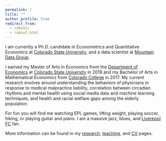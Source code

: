 ```yaml
---
permalink: /
title: ""
author_profile: true
redirect_from:
  - /about/
  - /about.html
---
```

I am currently a Ph.D. candidate in Econometrics and Quantitative Economics at [Colorado State University](https://www.colostate.edu/), and a data scientist at [Mountain Data Group](https://www.mountaindatagroup.com/).

I earned my Master of Arts in Economics from the [Department of Economics](http://economics.colostate.edu/) at [Colorado State University](https://www.colostate.edu/) in 2019 and my Bachelor of Arts in Mathematical Economics from [Colorado College](https://www.coloradocollege.edu/) in 2017. My current research evolves around understanding the behaviors of physicians in response to medical malpractice liability, correlation between circadian rhythms and mental health using social media data and machine learning techniques, and health and racial welfare gaps among the elderly population.

For fun you will find me watching EPL games, lifting weight, playing soccer, hiking, or playing guitar and piano. I am a massive jazz, blues, and [Liverpool FC](https://www.liverpoolfc.com/) fan.

More information can be found in my [research](https://schinlfc.github.io/research), [teaching](https://schinlfc.github.io/teaching), and [CV](https://schinlfc.github.io/cv) pages.
